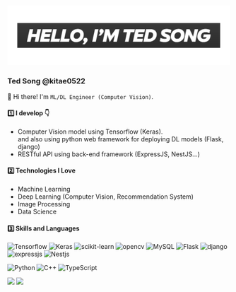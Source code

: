<a href="https://github.com/ktiae0522">
	<img src="./img/title.png"/>
</a>

### Ted Song @kitae0522

👋 Hi there! I'm `ML/DL Engineer (Computer Vision)`.

#### 1️⃣ I develop 👇

- Computer Vision model using Tensorflow (Keras).<br/>
  and also using python web framework for deploying DL models (Flask, django)
- RESTful API using back-end framework (ExpressJS, NestJS...)

#### 2️⃣ Technologies I Love

- Machine Learning
- Deep Learning (Computer Vision, Recommendation System)
- Image Processing
- Data Science

#### 3️⃣ Skills and Languages

<p>
  <img alt="Tensorflow" src="https://img.shields.io/badge/TensorFlow-%23FF6F00.svg?style=for-the-badge&logo=TensorFlow&logoColor=white"/>
  <img alt="Keras" src="https://img.shields.io/badge/Keras-%23D00000.svg?style=for-the-badge&logo=Keras&logoColor=white"/>
  <img alt="scikit-learn" src="https://img.shields.io/badge/scikit--learn-%23F7931E.svg?style=for-the-badge&logo=scikit-learn&logoColor=white"/>
  <img alt="opencv" src="https://img.shields.io/badge/opencv-%23white.svg?style=for-the-badge&logo=opencv&logoColor=white"/>
  <img alt="MySQL" src="https://img.shields.io/badge/mysql-%2300f.svg?style=for-the-badge&logo=mysql&logoColor=white"/>
  <img alt="Flask" src="https://img.shields.io/badge/flask-%23000.svg?style=for-the-badge&logo=flask&logoColor=white"/>
  <img alt="django" src="https://img.shields.io/badge/django-%23092E20.svg?style=for-the-badge&logo=django&logoColor=white"/>
  <img alt="expressjs" src="https://img.shields.io/badge/express.js-%23404d59.svg?style=for-the-badge&logo=express&logoColor=%2361DAFB"/>
  <img alt="Nestjs" src="https://img.shields.io/badge/nestjs-%23E0234E.svg?style=for-the-badge&logo=nestjs&logoColor=white"/>
</p>
<p>
  <img alt="Python" src="https://img.shields.io/badge/python%20-%2314354C.svg?&style=for-the-badge&logo=python&logoColor=white"/>
  <img alt="C++" src="https://img.shields.io/badge/c++%20-%2300599C.svg?&style=for-the-badge&logo=c%2B%2B&ogoColor=white"/>
  <img alt="TypeScript" src="https://img.shields.io/badge/typescript-%23007ACC.svg?style=for-the-badge&logo=typescript&logoColor=white"/>
</p>
<p>
  <img src="https://img.shields.io/badge/Git-F05032?style=for-the-badge&logo=Git&logoColor=white"/>
  <img src="https://img.shields.io/badge/Docker-2496ED?style=for-the-badge&logo=Git&logoColor=white"/>
</p>